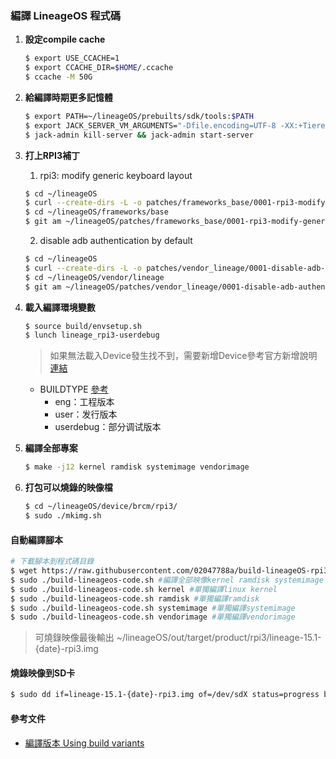 ### 編譯 LineageOS 程式碼
1. **設定compile cache**
    ```bash
    $ export USE_CCACHE=1
    $ export CCACHE_DIR=$HOME/.ccache
    $ ccache -M 50G
    ```
2. **給編譯時期更多記憶體**
    ```bash
    $ export PATH=~/lineageOS/prebuilts/sdk/tools:$PATH
    $ export JACK_SERVER_VM_ARGUMENTS="-Dfile.encoding=UTF-8 -XX:+TieredCompilation -Xmx4g"
    $ jack-admin kill-server && jack-admin start-server
    ```
3. **打上RPI3補丁**
   1. rpi3: modify generic keyboard layout
   ```bash
   $ cd ~/lineageOS
   $ curl --create-dirs -L -o patches/frameworks_base/0001-rpi3-modify-generic-keyboard-layout.patch -O -L https://raw.githubusercontent.com/lineage-rpi/android_local_manifest/lineage-15.1/patches/frameworks_base/0001-rpi3-modify-generic-keyboard-layout.patch
   $ cd ~/lineageOS/frameworks/base
   $ git am ~/lineageOS/patches/frameworks_base/0001-rpi3-modify-generic-keyboard-layout.patch
   ```
   2. disable adb authentication by default
   ```bash
   $ cd ~/lineageOS
   $ curl --create-dirs -L -o patches/vendor_lineage/0001-disable-adb-authentication-by-default.patch -O -L https://raw.githubusercontent.com/lineage-rpi/android_local_manifest/lineage-15.1/patches/vendor_lineage/0001-disable-adb-authentication-by-default.patch
   $ cd ~/lineageOS/vendor/lineage
   $ git am ~/lineageOS/patches/vendor_lineage/0001-disable-adb-authentication-by-default.patch
   ```

4. **載入編譯環境變數**
    ```bash
    $ source build/envsetup.sh
    $ lunch lineage_rpi3-userdebug
    ```
    > 如果無法載入Device發生找不到，需要新增Device參考官方新增說明[連結](https://source.android.com/setup/develop/new-device#build-a-product)
    - BUILDTYPE [參考](https://source.android.com/setup/build/building#choose-a-target)
       - eng：工程版本 
       - user：发行版本
       - userdebug：部分调试版本

5. **編譯全部專案**
    ```bash
    $ make -j12 kernel ramdisk systemimage vendorimage
    ```
6. **打包可以燒錄的映像檔**
    ```bash
    $ cd ~/lineageOS/device/brcm/rpi3/
    $ sudo ./mkimg.sh
    ```
#### 自動編譯腳本
```bash
# 下載腳本到程式碼目錄
$ wget https://raw.githubusercontent.com/02047788a/build-lineageOS-rpi3/master/scripts/build-lineageos-code.sh -O ~/build-lineageos-code.sh
$ sudo ./build-lineageos-code.sh #編譯全部映像kernel ramdisk systemimage vendorimage
$ sudo ./build-lineageos-code.sh kernel #單獨編譯linux kernel
$ sudo ./build-lineageos-code.sh ramdisk #單獨編譯ramdisk
$ sudo ./build-lineageos-code.sh systemimage #單獨編譯systemimage
$ sudo ./build-lineageos-code.sh vendorimage #單獨編譯vendorimage
```
> 可燒錄映像最後輸出
~/lineageOS/out/target/product/rpi3/lineage-15.1-{date}-rpi3.img
#### 燒錄映像到SD卡
```bash
$ sudo dd if=lineage-15.1-{date}-rpi3.img of=/dev/sdX status=progress bs=4M
```

#### 參考文件
- [編譯版本 Using build variants](https://source.android.com/setup/develop/new-device#build-variants)